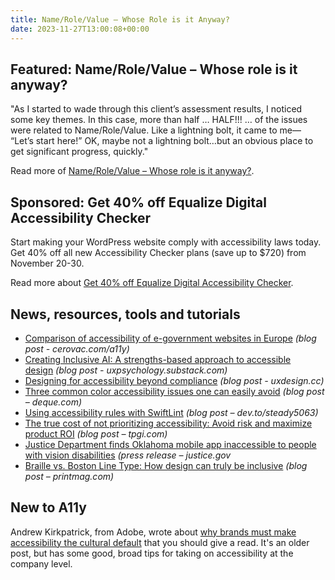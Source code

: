 ```yaml
---
title: Name/Role/Value – Whose Role is it Anyway?
date: 2023-11-27T13:00:08+00:00
---
```


## Featured: Name/Role/Value – Whose role is it anyway?

"As I started to wade through this client’s assessment results, I noticed some key themes. In this case, more than half … HALF!!! … of the issues were related to Name/Role/Value. Like a lightning bolt, it came to me— “Let’s start here!” OK, maybe not a lightning bolt…but an obvious place to get significant progress, quickly."

Read more of [Name/Role/Value – Whose role is it anyway?](https://www.deque.com/blog/name-role-value-design/).

## Sponsored: Get 40% off Equalize Digital Accessibility Checker

Start making your WordPress website comply with accessibility laws today. Get 40% off all new Accessibility Checker plans (save up to $720) from November 20-30.

Read more about [Get 40% off Equalize Digital Accessibility Checker](https://equalizedigital.com/accessibility-checker/?utm_source=A11yWeekly&utm_medium=sponsored&utm_campaign=BF23).

## News, resources, tools and tutorials

- [Comparison of accessibility of e-government websites in Europe](https://cerovac.com/a11y/2023/11/comparison-of-accessibility-of-e-government-websites-in-europe/) *(blog post - cerovac.com/a11y)*
- [Creating Inclusive AI: A strengths-based approach to accessible design](https://uxpsychology.substack.com/p/creating-inclusive-ai-a-strengths) *(blog post - uxpsychology.substack.com)*
- [Designing for accessibility beyond compliance](https://uxdesign.cc/designing-for-accessibility-beyond-compliance-cf2edeb9a11e) *(blog post - uxdesign.cc)*
- [Three common color accessibility issues one can easily avoid](https://www.deque.com/blog/3-common-color-accessibility-issues-one-can-easily-avoid/) *(blog post – deque.com)*
- [Using accessibility rules with SwiftLint](https://dev.to/steady5063/using-accessibility-rules-with-swiftlint-47cb) *(blog post – dev.to/steady5063)*
- [The true cost of not prioritizing accessibility: Avoid risk and maximize product ROI](https://www.tpgi.com/the-true-cost-of-not-prioritizing-accessibility/) *(blog post – tpgi.com)*
- [Justice Department finds Oklahoma mobile app inaccessible to people with vision disabilities](https://www.justice.gov/opa/pr/justice-department-finds-oklahoma-mobile-app-inaccessible-people-vision-disabilities) *(press release – justice.gov*
- [Braille vs. Boston Line Type: How design can truly be inclusive](https://www.printmag.com/socially-responsible-design/how-design-can-be-inclusive/) *(blog post – printmag.com)*

## New to A11y

Andrew Kirkpatrick, from Adobe, wrote about [why brands must make accessibility the cultural default](https://www.longdash.co/altered/why-brands-must-make-accessibility-the-cultural-default/) that you should give a read. It's an older post, but has some good, broad tips for taking on accessibility at the company level.
